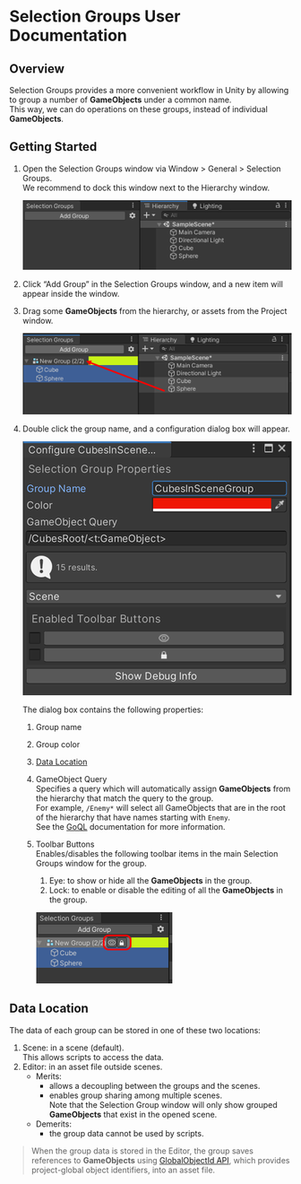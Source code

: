 # Selection Groups User Documentation


## Overview

Selection Groups provides a more convenient workflow in Unity by 
allowing to group a number of **GameObjects** under a common name.  
This way, we can do operations on these groups, 
instead of individual **GameObjects**.

## Getting Started

1. Open the Selection Groups window via Window > General > Selection Groups.  
   We recommend to dock this window next to the Hierarchy window.   

   ![](images/SelectionGroupsWindow.png)

1. Click “Add Group” in the Selection Groups window, and a new item will appear inside the window.   
1. Drag some **GameObjects** from the hierarchy, or assets from the Project window. 
   
   ![](images/SelectionGroupMembers.png)

1. Double click the group name, and a configuration dialog box will appear.

   ![](images/SelectionGroupConfiguration.png)

   The dialog box contains the following properties:
   1. Group name 
   1. Group color
   1. [Data Location](#data-location)
   1. GameObject Query  
      Specifies a query which will automatically assign **GameObjects** from the hierarchy
      that match the query to the group.  
      For example, `/Enemy*` will select all GameObjects that are in the root of the hierarchy 
      that have names starting with `Enemy`.  
      See the [GoQL](goql.md) documentation for more information.     
   1. Toolbar Buttons  
      Enables/disables the following toolbar items in the main Selection Groups window for the group.   
      1. Eye: to show or hide all the **GameObjects** in the group. 
      1. Lock: to enable or disable the editing of all the **GameObjects** in the group.  

      ![](images/SelectionGroupTools.png)

## Data Location

The data of each group can be stored in one of these two locations:
1. Scene: in a scene (default).  
   This allows scripts to access the data.
2. Editor: in an asset file outside scenes.  
   * Merits: 
     - allows a decoupling between the groups and the scenes.
     - enables group sharing among multiple scenes.  
       Note that the Selection Group window will only show grouped **GameObjects** 
       that exist in the opened scene.
   * Demerits:
     - the group data cannot be used by scripts.

> When the group data is stored in the Editor, the group saves references to **GameObjects** using 
> [GlobalObjectId API](https://docs.unity3d.com/ScriptReference/GlobalObjectId.html),
> which provides project-global object identifiers, into an asset file.

